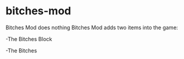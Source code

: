# bitches-mod
Bitches Mod does nothing
Bitches Mod adds two items into the game:

-The Bitches Block

-The Bitches
